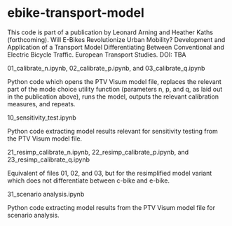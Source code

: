 # ebike-transport-model

This code is part of a publication by Leonard Arning and Heather Kaths (forthcoming). Will E-Bikes Revolutionize Urban Mobility? Development and Application of a Transport Model Differentiating Between Conventional and Electric Bicycle Traffic. European Transport Studies. DOI: TBA

01_calibrate_n.ipynb, 02_calibrate_p.ipynb, and 03_calibrate_q.ipynb

Python code which opens the PTV Visum model file, replaces the relevant part of the mode choice utility function (parameters n, p, and q, as laid out in the publication above), runs the model, outputs the relevant calibration measures, and repeats.

10_sensitivity_test.ipynb

Python code extracting model results relevant for sensitivity testing from the PTV Visum model file.

21_resimp_calibrate_n.ipynb, 22_resimp_calibrate_p.ipynb, and 23_resimp_calibrate_q.ipynb

Equivalent of files 01, 02, and 03, but for the resimplified model variant which does not differentiate between c-bike and e-bike.

31_scenario analysis.ipynb

Python code extracting model results from the PTV Visum model file for scenario analysis.

